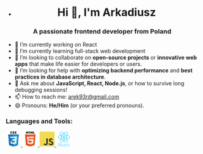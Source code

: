 - <h1 align="center">Hi 👋, I'm Arkadiusz</h1>
<h3 align="center">A passionate frontend developer from Poland</h3>


- 🔭 I’m currently working on React
- 🌱 I’m currently learning full-stack web development
- 👯 I’m looking to collaborate on **open-source projects** or **innovative web apps** that make life easier for developers or users.
- 🤔 I’m looking for help with **optimizing backend performance** and **best practices in database architecture**.
- 💬 Ask me about **JavaScript, React, Node.js**, or how to survive long debugging sessions!
- 📫 How to reach me: arek93r@gmail.com
- 😄 Pronouns: **He/Him** (or your preferred pronouns).




<h3 align="left">Languages and Tools:</h3>
<p align="left"> <a href="https://www.w3schools.com/css/" target="_blank" rel="noreferrer"> <img src="https://raw.githubusercontent.com/devicons/devicon/master/icons/css3/css3-original-wordmark.svg" alt="css3" width="40" height="40"/> </a> <a href="https://www.w3.org/html/" target="_blank" rel="noreferrer"> <img src="https://raw.githubusercontent.com/devicons/devicon/master/icons/html5/html5-original-wordmark.svg" alt="html5" width="40" height="40"/> </a> <a href="https://developer.mozilla.org/en-US/docs/Web/JavaScript" target="_blank" rel="noreferrer"> <img src="https://raw.githubusercontent.com/devicons/devicon/master/icons/javascript/javascript-original.svg" alt="javascript" width="40" height="40"/> </a> <a href="https://reactjs.org/" target="_blank" rel="noreferrer"> <img src="https://raw.githubusercontent.com/devicons/devicon/master/icons/react/react-original-wordmark.svg" alt="react" width="40" height="40"/> </a> </p>



